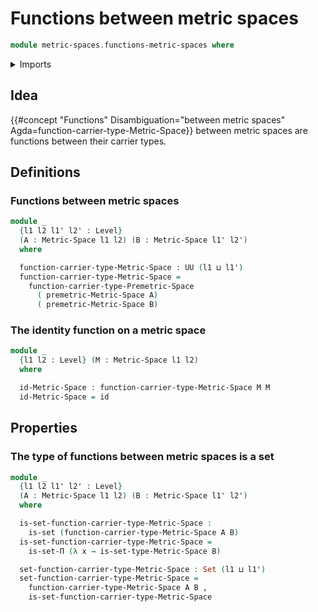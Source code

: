 # Functions between metric spaces

```agda
module metric-spaces.functions-metric-spaces where
```

<details><summary>Imports</summary>

```agda
open import foundation.dependent-pair-types
open import foundation.function-types
open import foundation.sets
open import foundation.universe-levels

open import metric-spaces.metric-spaces
open import metric-spaces.premetric-spaces
```

</details>

## Idea

{{#concept "Functions" Disambiguation="between metric spaces" Agda=function-carrier-type-Metric-Space}}
between metric spaces are functions between their carrier types.

## Definitions

### Functions between metric spaces

```agda
module _
  {l1 l2 l1' l2' : Level}
  (A : Metric-Space l1 l2) (B : Metric-Space l1' l2')
  where

  function-carrier-type-Metric-Space : UU (l1 ⊔ l1')
  function-carrier-type-Metric-Space =
    function-carrier-type-Premetric-Space
      ( premetric-Metric-Space A)
      ( premetric-Metric-Space B)
```

### The identity function on a metric space

```agda
module _
  {l1 l2 : Level} (M : Metric-Space l1 l2)
  where

  id-Metric-Space : function-carrier-type-Metric-Space M M
  id-Metric-Space = id
```

## Properties

### The type of functions between metric spaces is a set

```agda
module _
  {l1 l2 l1' l2' : Level}
  (A : Metric-Space l1 l2) (B : Metric-Space l1' l2')
  where

  is-set-function-carrier-type-Metric-Space :
    is-set (function-carrier-type-Metric-Space A B)
  is-set-function-carrier-type-Metric-Space =
    is-set-Π (λ x → is-set-type-Metric-Space B)

  set-function-carrier-type-Metric-Space : Set (l1 ⊔ l1')
  set-function-carrier-type-Metric-Space =
    function-carrier-type-Metric-Space A B ,
    is-set-function-carrier-type-Metric-Space
```
